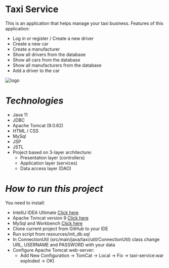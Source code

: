 # **Taxi Service**
This is an application that helps manage your taxi business. Features of this application:
- Log in or register / Create a new driver
- Create a new car
- Create a manufacturer
- Show all drivers from the database
- Show all cars from the database
- Show all manufacturers from the database
- Add a driver to the car

![logo](https://i.pinimg.com/originals/da/46/6c/da466c39ab65f276787221f0173c7a33.jpg)

# _Technologies_

- Java 11
- JDBC
- Apache Tomcat (9.0.62)
- HTML / CSS
- MySql
- JSP
- JSTL
- Project based on 3-layer architecture:
    + Presentation layer (controllers)
    + Application layer (services)
    + Data access layer (DAO)

# _How to run this project_
You need to install:
- IntelliJ IDEA Ultimate [Click here](https://www.jetbrains.com/idea/download/#section=windows)
- Apache Tomcat version 9 [Click here](https://tomcat.apache.org/download-90.cgi)
- MySql and Workbench [Click here](https://www.mysql.com/downloads/)
- Clone current project from GitHub to your IDE
- Run script from resources/init_db.sql
- In ConnectionUtil (src/main/java/taxi/util/ConnectionUtil) class change URL, USERNAME and PASSWORD with your data
- Configure Apache Tomcat web-server:
    + Add New Configuration -> TomCat -> Local -> Fix -> taxi-service:war exploded -> OK)




